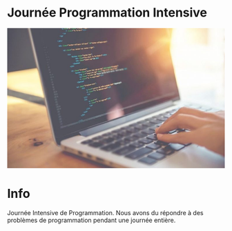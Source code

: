 # Journée Programmation Intensive

![JPI](img/jpi.jpg)

# Info

Journée Intensive de Programmation. Nous avons du répondre à des problèmes de programmation pendant une journée entière.
